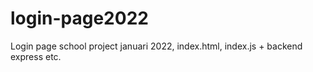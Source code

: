 # login-page2022
Login page school project januari 2022, index.html, index.js + backend express etc. 
